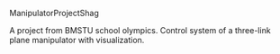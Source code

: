 ManipulatorProjectShag

A project from BMSTU school olympics.
Control system of a three-link plane manipulator with visualization.
